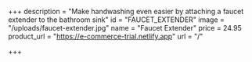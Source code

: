 +++
description = "Make handwashing even easier by attaching a faucet extender to the bathroom sink"
id = "FAUCET_EXTENDER"
image = "/uploads/faucet-extender.jpg"
name = "Faucet Extender"
price = 24.95
product_url = "https://e-commerce-trial.netlify.app"
url = "/"

+++
